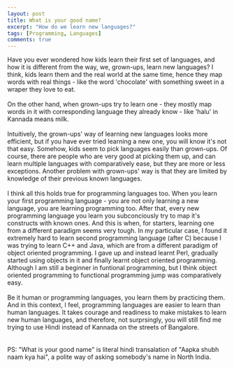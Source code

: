 ```yaml
---
layout: post
title: What is your good name?
excerpt: "How do we learn new languages?"
tags: [Programming, Languages]
comments: true
---
```

Have you ever wondered how kids learn their first set of languages,
and how it is different from the way, we, grown-ups, learn new languages?
I think, kids learn them and the real world at the same time,
hence they map words with real things - like the word 'chocolate' with
something sweet in a wraper they love to eat.
<br />
<br />
On the other hand, when grown-ups try to learn one - they
mostly map words in it with corresponding language they
already know - like 'halu' in Kannada means milk.
<br />
<br />
Intuitively, the grown-ups' way of learning new languages looks more
efficient, but if you have ever tried learning a new one, you
will know it's not that easy. Somehow,
kids seem to pick languages easily than grown-ups. Of course, there are
people who are very good at picking them up, and can learn multiple
languages with comparatively ease,
but they are more or less exceptions. Another problem with grown-ups'
way is that they are limited by knowledge of
their previous known languages.
<br />
<br />
I think all this holds true for programming languages too. When you
learn your first programming language - you are not only learning a
new language, you are learning programming too.
After that, every new programming language you learn you subconciously
try to map it's constructs with known ones. And this is when, for
starters, learning one from a different paradigm
seems very tough. In my particular case, I found it extremely hard to
learn second programming language (after C) because I was trying to learn
C++ and Java, which are from a
different paradigm of object oriented programming. I gave up and
instead learnt Perl, gradually started using objects in it and finally
learnt object oriented programming.
Although I am still a beginner in funtional programming, but I think
object oriented programming to functional programming jump was
comparatively easy.
<br />
<br />
Be it human or programming languages, you learn them by practicing
them. And in this context, I feel, programming languages are easier to
learn than human languages. It takes courage
and readiness to make mistakes to learn new human languages, and
therefore, not surprsingly, you will still find me trying to use Hindi instead
of Kannada on the streets of Bangalore.  
<br />
<br />
PS: "What is your good name" is literal hindi transalation of "Aapka
shubh naam kya hai", a polite way of asking somebody's name in North
India.
